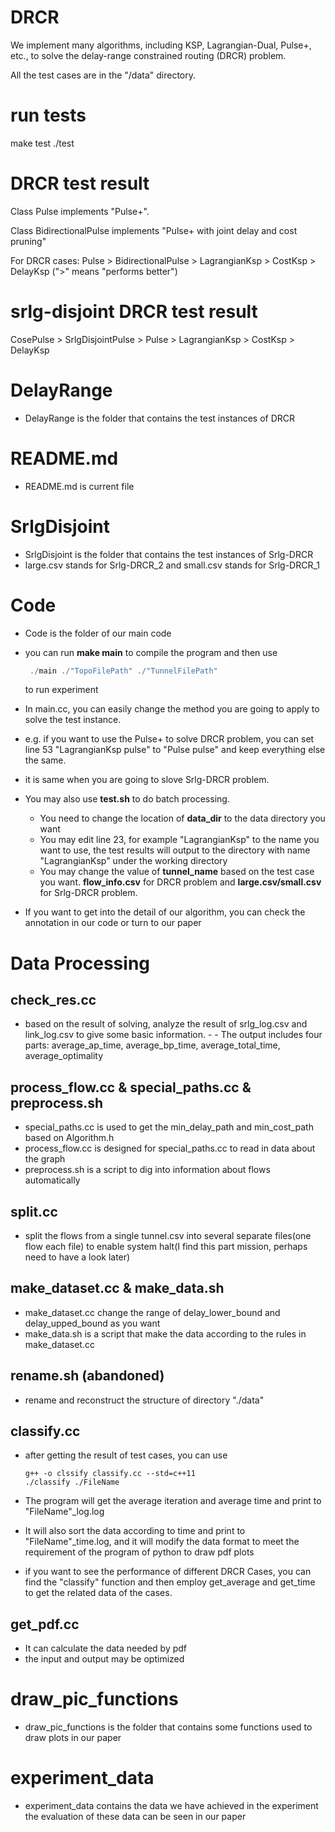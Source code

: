 # DRCR

We implement many algorithms, including KSP, Lagrangian-Dual, Pulse+, etc., to solve the delay-range constrained routing (DRCR) problem.

All the test cases are in the "/data" directory.

# run tests
make test
./test

# DRCR test result
Class Pulse implements "Pulse+".

Class BidirectionalPulse implements "Pulse+ with joint delay and cost pruning"

For DRCR cases: Pulse > BidirectionalPulse > LagrangianKsp > CostKsp > DelayKsp (">" means "performs better")

# srlg-disjoint DRCR test result
CosePulse > SrlgDisjointPulse > Pulse > LagrangianKsp > CostKsp > DelayKsp

# DelayRange

- DelayRange is the folder that contains the test instances of DRCR

# README.md

- README.md is current file

# SrlgDisjoint

- SrlgDisjoint is the folder that contains the test instances of Srlg-DRCR
- large.csv stands for Srlg-DRCR_2 and small.csv stands for Srlg-DRCR_1

# Code

- Code is the folder of our main code

- you can run **make main** to compile the program and then use

  ```c++
   ./main ./"TopoFilePath" ./"TunnelFilePath" 
  ```

  to run experiment

- In main.cc, you can easily change the method you are going to apply to solve the test instance.

- e.g. if you want to use the Pulse+ to solve DRCR problem, you can set line 53 "LagrangianKsp pulse" to "Pulse pulse" and keep everything else the same.

- it is same when you are going to slove Srlg-DRCR problem.

- You may also use **test.sh** to do batch processing. 

  - You need to change the location of **data_dir** to the data directory you want 
  - You may edit line 23, for example "LagrangianKsp" to the name you want to use, the test results will output to the directory with name "LagrangianKsp" under the working directory
  - You may change the value of **tunnel_name** based on the test case you want. **flow_info.csv** for DRCR problem and **large.csv/small.csv** for Srlg-DRCR problem.

- If you want to get into the detail of our algorithm, you can check the annotation in our code or turn to our paper


# Data Processing

## check_res.cc

- based on the result of solving, analyze the result of srlg_log.csv and link_log.csv to give some basic information. - - The output includes four parts: average_ap_time, average_bp_time, average_total_time, average_optimality

## process_flow.cc & special_paths.cc & preprocess.sh
- special_paths.cc is used to get the min_delay_path and min_cost_path based on Algorithm.h
- process_flow.cc is designed for special_paths.cc to read in data about the graph
- preprocess.sh is a script to dig into information about flows automatically

## split.cc
- split the flows from a single tunnel.csv into several separate files(one flow each file) to enable system halt(I find this part mission, perhaps need to have a look later)

## make_dataset.cc & make_data.sh

- make_dataset.cc change the range of delay_lower_bound and delay_upped_bound as you want
- make_data.sh is a script that make the data according to the rules in make_dataset.cc

## rename.sh (abandoned)
- rename and reconstruct the structure of directory "./data"

## classify.cc

- after getting the result of test cases, you can use

  ```
  g++ -o clssify classify.cc --std=c++11
  ./classify ./FileName
  ```

- The program will get the average iteration and average time and print to "FileName"_log.log

- It will also sort the data according to time and print to "FileName"_time.log, and it will modify the data format to meet the requirement of the program of python to draw pdf plots

- if you want to see the performance of different DRCR Cases, you can find the "classify" function and then employ get_average and get_time to get the related data of the cases.

## get_pdf.cc

- It can calculate the data needed by pdf
- the input and output may be optimized

# draw_pic_functions

- draw_pic_functions is the folder that contains some functions used to draw plots in our paper

# experiment_data

- experiment_data contains the data we have achieved in the experiment the evaluation of these data can be seen in our paper



